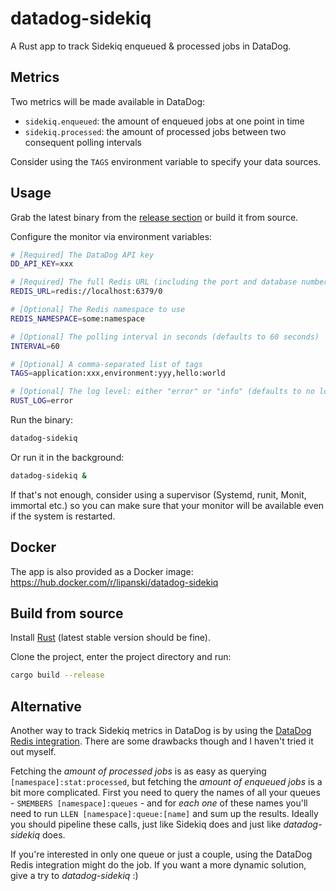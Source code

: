 # datadog-sidekiq

A Rust app to track Sidekiq enqueued & processed jobs in DataDog.

## Metrics

Two metrics will be made available in DataDog:

- `sidekiq.enqueued`: the amount of enqueued jobs at one point in time
- `sidekiq.processed`: the amount of processed jobs between two consequent polling intervals

Consider using the `TAGS` environment variable to specify your data sources.

## Usage

Grab the latest binary from the [release section](https://github.com/lipanski/datadog-sidekiq/releases) or build it from source.

Configure the monitor via environment variables:

```bash
# [Required] The DataDog API key
DD_API_KEY=xxx

# [Required] The full Redis URL (including the port and database number)
REDIS_URL=redis://localhost:6379/0

# [Optional] The Redis namespace to use
REDIS_NAMESPACE=some:namespace

# [Optional] The polling interval in seconds (defaults to 60 seconds)
INTERVAL=60

# [Optional] A comma-separated list of tags
TAGS=application:xxx,environment:yyy,hello:world

# [Optional] The log level: either "error" or "info" (defaults to no logging)
RUST_LOG=error
```

Run the binary:

```bash
datadog-sidekiq
```

Or run it in the background:

```bash
datadog-sidekiq &
```

If that's not enough, consider using a supervisor (Systemd, runit, Monit, immortal etc.) so you can make sure that your monitor will be available even if the system is restarted.

## Docker

The app is also provided as a Docker image: https://hub.docker.com/r/lipanski/datadog-sidekiq

## Build from source

Install [Rust](https://www.rust-lang.org) (latest stable version should be fine).

Clone the project, enter the project directory and run:

```bash
cargo build --release
```

## Alternative

Another way to track Sidekiq metrics in DataDog is by using the [DataDog Redis integration](https://docs.datadoghq.com/integrations/redis/). There are some drawbacks though and I haven't tried it out myself.

Fetching the *amount of processed jobs* is as easy as querying `[namespace]:stat:processed`, but fetching the *amount of enqueued jobs* is a bit more complicated. First you need to query the names of all your queues - `SMEMBERS [namespace]:queues` - and for *each one* of these names you'll need to run `LLEN [namespace]:queue:[name]` and sum up the results. Ideally you should pipeline these calls, just like Sidekiq does and just like *datadog-sidekiq* does.

If you're interested in only one queue or just a couple, using the DataDog Redis integration might do the job. If you want a more dynamic solution, give a try to *datadog-sidekiq* :)
